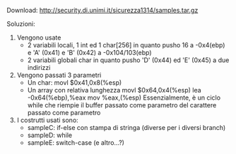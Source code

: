 Download: http://security.di.unimi.it/sicurezza1314/samples.tar.gz

Soluzioni:
1. Vengono usate
   * 2 variabili locali, 1 int ed 1 char[256]
     in quanto pusho 16 a -0x4(ebp)
     e 'A' (0x41) e 'B' (0x42) a -0x104/103(ebp)
   * 2 variabili globali char
     in quanto pusho 'D' (0x44) ed 'E' (0x45) a due indirizzi
2. Vengono passati 3 parametri
   * Un char:
     movl $0x41,0x8(%esp)
   * Un array con relativa lunghezza
     movl $0x64,0x4(%esp)
     lea  -0x64(%ebp),%eax
     mov  %eax,(%esp)
   Essenzialmente, è un ciclo while che riempie il buffer
   passato come parametro del carattere passato come parametro
3. I costrutti usati sono:
   * sampleC: if-else con stampa di stringa (diverse per i diversi branch)
   * sampleD: while
   * sampleE: switch-case (e altro...?)


